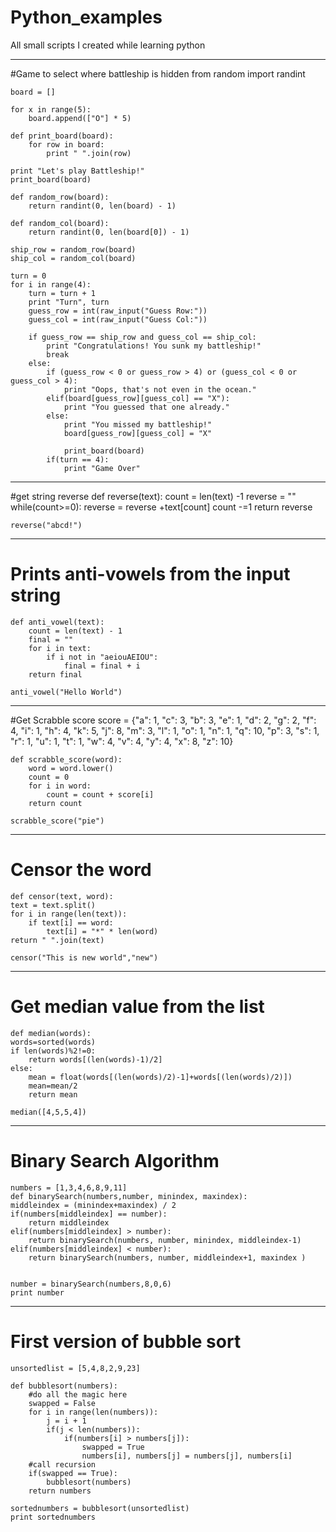 Python_examples
===============

All small scripts I created while learning python

---------------------------------------------------
#Game to select where battleship is hidden
    from random import randint
    
    board = []
    
    for x in range(5):
        board.append(["O"] * 5)
    
    def print_board(board):
        for row in board:
            print " ".join(row)
    
    print "Let's play Battleship!"
    print_board(board)
    
    def random_row(board):
        return randint(0, len(board) - 1)
    
    def random_col(board):
        return randint(0, len(board[0]) - 1)
    
    ship_row = random_row(board)
    ship_col = random_col(board)
    
    turn = 0
    for i in range(4):    
        turn = turn + 1
        print "Turn", turn
        guess_row = int(raw_input("Guess Row:"))
        guess_col = int(raw_input("Guess Col:"))
        
        if guess_row == ship_row and guess_col == ship_col:
            print "Congratulations! You sunk my battleship!"
            break
        else:
            if (guess_row < 0 or guess_row > 4) or (guess_col < 0 or guess_col > 4):
                print "Oops, that's not even in the ocean."
            elif(board[guess_row][guess_col] == "X"):
                print "You guessed that one already."
            else:
                print "You missed my battleship!"
                board[guess_row][guess_col] = "X"
            
                print_board(board)
            if(turn == 4):
                print "Game Over"
    
-----------------------------------------------------------
#get string reverse
    def reverse(text):
    count = len(text) -1
    reverse = ""
    while(count>=0):
        reverse = reverse +text[count]
        count -=1
    return reverse    
    
    reverse("abcd!")
------------------------------------------------------------
# Prints anti-vowels from the input string
    def anti_vowel(text):
        count = len(text) - 1
        final = ""
        for i in text:
            if i not in "aeiouAEIOU":
                final = final + i
        return final            
                    
    anti_vowel("Hello World")
-------------------------------------------------------------
#Get Scrabble score
    score = {"a": 1, "c": 3, "b": 3, "e": 1, "d": 2, "g": 2, 
             "f": 4, "i": 1, "h": 4, "k": 5, "j": 8, "m": 3, 
             "l": 1, "o": 1, "n": 1, "q": 10, "p": 3, "s": 1, 
             "r": 1, "u": 1, "t": 1, "w": 4, "v": 4, "y": 4, 
             "x": 8, "z": 10}
    
    def scrabble_score(word):
        word = word.lower()
        count = 0
        for i in word:
            count = count + score[i]
        return count
        
    scrabble_score("pie")
-----------------------------------------------------------
# Censor the word
    def censor(text, word):
    text = text.split()
    for i in range(len(text)):
        if text[i] == word:
            text[i] = "*" * len(word)
    return " ".join(text)
    
    censor("This is new world","new")
--------------------------------------------------------------
# Get median value from the list
    def median(words):
    words=sorted(words)
    if len(words)%2!=0:
        return words[(len(words)-1)/2]
    else:
        mean = float(words[(len(words)/2)-1]+words[(len(words)/2)])
        mean=mean/2
        return mean
        
    median([4,5,5,4])     
------------------------------------------------------------------
# Binary Search Algorithm
    numbers = [1,3,4,6,8,9,11]
    def binarySearch(numbers,number, minindex, maxindex):
    middleindex = (minindex+maxindex) / 2
    if(numbers[middleindex] == number):
        return middleindex
    elif(numbers[middleindex] > number):
        return binarySearch(numbers, number, minindex, middleindex-1)
    elif(numbers[middleindex] < number):
        return binarySearch(numbers, number, middleindex+1, maxindex )


    number = binarySearch(numbers,8,0,6)
    print number

-------------------------------------------------------------------------
# First version of bubble sort 

    unsortedlist = [5,4,8,2,9,23]

    def bubblesort(numbers):
        #do all the magic here
        swapped = False
        for i in range(len(numbers)):
            j = i + 1
            if(j < len(numbers)):
                if(numbers[i] > numbers[j]):
                    swapped = True
                    numbers[i], numbers[j] = numbers[j], numbers[i]
        #call recursion
        if(swapped == True):
            bubblesort(numbers)
        return numbers
    
    sortednumbers = bubblesort(unsortedlist)
    print sortednumbers

